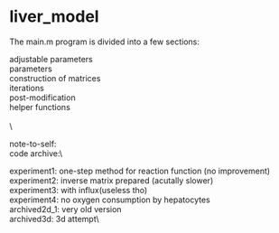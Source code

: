 # liver_model
The main.m program is divided into a few sections:

adjustable parameters\
parameters\
construction of matrices\
iterations\
post-modification\
helper functions\
\
\

note-to-self:\
code archive:\

experiment1: one-step method for reaction function (no improvement)\
experiment2: inverse matrix prepared (acutally slower)\
experiment3: with influx(useless tho)\
experiment4: no oxygen consumption by hepatocytes\
archived2d_1: very old version\
archived3d: 3d attempt\
